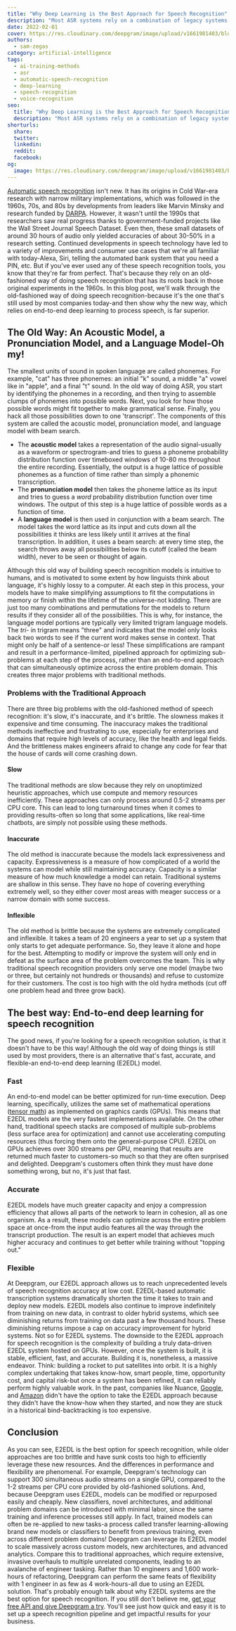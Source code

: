 ```yaml
---
title: "Why Deep Learning is the Best Approach for Speech Recognition"
description: "Most ASR systems rely on a combination of legacy systems that are slow, inaccurate, and inflexible. Learn why deep learning is a better approach."
date: 2022-02-01
cover: https://res.cloudinary.com/deepgram/image/upload/v1661981403/blog/deep-learning-speech-recognition/why-dl-is-best-for-speech-recognition-thumb-554x22.png
authors:
  - sam-zegas
category: artificial-intelligence
tags:
  - ai-training-methods
  - asr
  - automatic-speech-recognition
  - deep-learning
  - speech-recognition
  - voice-recognition
seo:
  title: "Why Deep Learning is the Best Approach for Speech Recognition"
  description: "Most ASR systems rely on a combination of legacy systems that are slow, inaccurate, and inflexible. Learn why deep learning is a better approach."
shorturls:
  share: 
  twitter: 
  linkedin: 
  reddit: 
  facebook: 
og:
  image: https://res.cloudinary.com/deepgram/image/upload/v1661981403/blog/deep-learning-speech-recognition/why-dl-is-best-for-speech-recognition-thumb-554x22.png
---
```


[Automatic speech recognition](https://blog.deepgram.com/what-is-asr/) isn't new. It has its origins in Cold War-era research with narrow military implementations, which was followed in the 1960s, 70s, and 80s by developments from leaders like Marvin Minsky and research funded by [DARPA](https://en.wikipedia.org/wiki/DARPA). However, it wasn't until the 1990s that researchers saw real progress thanks to government-funded projects like the Wall Street Journal Speech Dataset. Even then, these small datasets of around 30 hours of audio only yielded accuracies of about 30-50% in a research setting. Continued developments in speech technology have led to a variety of improvements and consumer use cases that we're all familiar with today-Alexa, Siri, telling the automated bank system that you need a PIN, etc. But if you've ever used any of these speech recognition tools, you know that they're far from perfect. That's because they rely on an old-fashioned way of doing speech recognition that has its roots back in those original experiments in the 1960s. In this blog post, we'll walk through the old-fashioned way of doing speech recognition-because it's the one that's still used by most companies today-and then show why the new way, which relies on end-to-end deep learning to process speech, is far superior.

## The Old Way: An Acoustic Model, a Pronunciation Model, and a Language Model-Oh my!

The smallest units of sound in spoken language are called phonemes. For example, "cat" has three phonemes: an initial "k" sound, a middle "a" vowel like in "apple", and a final "t" sound. In the old way of doing ASR, you start by identifying the phonemes in a recording, and then trying to assemble clumps of phonemes into possible words. Next, you look for how those possible words might fit together to make grammatical sense. Finally, you hack all those possibilities down to one 'transcript'. The components of this system are called the acoustic model, pronunciation model, and language model with beam search.

*   The **acoustic model** takes a representation of the audio signal-usually as a waveform or spectrogram-and tries to guess a phoneme probability distribution function over timeboxed windows of 10-80 ms throughout the entire recording. Essentially, the output is a huge lattice of possible phonemes as a function of time rather than simply a phonemic transcription.
*   The **pronunciation model** then takes the phoneme lattice as its input and tries to guess a _word_ probability distribution function over time windows. The output of this step is a huge lattice of possible words as a function of time.
*   A **language model** is then used in conjunction with a beam search. The model takes the word lattice as its input and cuts down all the possibilities it thinks are less likely until it arrives at the final transcription. In addition, it uses a beam search: at every time step, the search throws away all possibilities below its cutoff (called the beam width), never to be seen or thought of again.

Although this old way of building speech recognition models is intuitive to humans, and is motivated to some extent by how linguists think about language, it's highly lossy to a computer. At each step in this process, your models have to make simplifying assumptions to fit the computations in memory or finish within the lifetime of the universe-not kidding. There are just too many combinations and permutations for the models to return results if they consider all of the possibilities. This is why, for instance, the language model portions are typically very limited trigram language models. The _tri-_ in trigram means "three" and indicates that the model only looks back two words to see if the current word makes sense in context. That might only be half of a sentence-or less! These simplifications are rampant and result in a performance-limited, pipelined approach for optimizing sub-problems at each step of the process, rather than an end-to-end approach that can simultaneously optimize across the entire problem domain. This creates three major problems with traditional methods.

<whitepaper whitepaper="latest"></whitepaper>



### Problems with the Traditional Approach

There are three big problems with the old-fashioned method of speech recognition: it's slow, it's inaccurate, and it's brittle. The slowness makes it expensive and time consuming. The inaccuracy makes the traditional methods ineffective and frustrating to use, especially for enterprises and domains that require high levels of accuracy, like the health and legal fields. And the brittleness makes engineers afraid to change any code for fear that the house of cards will come crashing down.

#### Slow

The traditional methods are slow because they rely on unoptimized heuristic approaches, which use compute and memory resources inefficiently. These approaches can only process around 0.5-2 streams per CPU core. This can lead to long turnaround times when it comes to providing results-often so long that some applications, like real-time chatbots, are simply not possible using these methods.

#### Inaccurate

The old method is inaccurate because the models lack expressiveness and capacity. Expressiveness is a measure of how complicated of a world the systems can model while still maintaining accuracy. Capacity is a similar measure of how much knowledge a model can retain. Traditional systems are shallow in this sense. They have no hope of covering everything extremely well, so they either cover most areas with meager success or a narrow domain with some success.

#### Inflexible

The old method is brittle because the systems are extremely complicated and inflexible. It takes a team of 20 engineers a year to set up a system that only starts to get adequate performance. So, they leave it alone and hope for the best. Attempting to modify or improve the system will only end in defeat as the surface area of the problem overcomes the team. This is why traditional speech recognition providers only serve one model (maybe two or three, but certainly not hundreds or thousands) and refuse to customize for their customers. The cost is too high with the old hydra methods (cut off one problem head and three grow back).

## The best way: End-to-end deep learning for speech recognition

The good news, if you're looking for a speech recognition solution, is that it doesn't have to be this way! Although the old way of doing things is still used by most providers, there is an alternative that's fast, accurate, and flexible-an end-to-end deep learning (E2EDL) model.

### Fast

An end-to-end model can be better optimized for run-time execution. Deep learning, specifically, utilizes the same set of mathematical operations ([tensor math](https://en.wikipedia.org/wiki/Tensor)) as implemented on graphics cards (GPUs). This means that E2EDL models are the very fastest implementations available. On the other hand, traditional speech stacks are composed of multiple sub-problems (less surface area for optimization) and cannot use accelerating computing resources (thus forcing them onto the general-purpose CPU).  E2EDL on GPUs achieves over 300 streams per GPU, meaning that results are returned much faster to customers-so much so that they are often surprised and delighted. Deepgram's customers often think they must have done something wrong, but no, it's just that fast.

### Accurate

E2EDL models have much greater capacity and enjoy a compression efficiency that allows all parts of the network to learn in cohesion, all as one organism. As a result, these models can optimize across the entire problem space at once-from the input audio features all the way through the transcript production. The result is an expert model that achieves much higher accuracy and continues to get better while training without "topping out."

### Flexible

At Deepgram, our E2EDL approach allows us to reach unprecedented levels of speech recognition accuracy at low cost. E2EDL-based automatic transcription systems dramatically shorten the time it takes to train and deploy new models. E2EDL models also continue to improve indefinitely from training on new data, in contrast to older hybrid systems, which see diminishing returns from training on data past a few thousand hours. These diminishing returns impose a cap on accuracy improvement for hybrid systems. Not so for E2EDL systems.  The downside to the E2EDL approach for speech recognition is the complexity of building a truly data-driven E2EDL system hosted on GPUs. However, once the system is built, it is stable, efficient, fast, and accurate. Building it is, nonetheless, a massive endeavor. Think: building a rocket to put satellites into orbit. It is a highly complex undertaking that takes know-how, smart people, time, opportunity cost, and capital risk-but once a system has been refined, it can reliably perform highly valuable work. In the past, companies like Nuance, [Google](https://offers.deepgram.com/head-to-head-dg-vs-google-webinar-on-demand), and [Amazon](https://offers.deepgram.com/head-to-head-dg-vs-amazon-webinar-on-demand) didn't have the option to take the E2EDL approach because they didn't have the know-how when they started, and now they are stuck in a historical bind-backtracking is too expensive.

## Conclusion

As you can see, E2EDL is the best option for speech recognition, while older approaches are too brittle and have sunk costs too high to efficiently leverage these new resources. And the differences in performance and flexibility are phenomenal. For example, Deepgram's technology can support 300 simultaneous audio streams on a single GPU, compared to the 1-2 streams per CPU core provided by old-fashioned solutions. And, because Deepgram uses E2EDL, models can be modified or repurposed easily and cheaply. New classifiers, novel architectures, and additional problem domains can be introduced with minimal labor, since the same training and inference processes still apply. In fact, trained models can often be re-applied to new tasks-a process called transfer learning-allowing brand new models or classifiers to benefit from previous training, even across different problem domains! Deepgram can leverage its E2EDL model to scale massively across custom models, new architectures, and advanced analytics. Compare this to traditional approaches, which require extensive, invasive overhauls to multiple unrelated components, leading to an avalanche of engineer tasking. Rather than 10 engineers and 1,600 work-hours of refactoring, Deepgram can perform the same feats of flexibility with 1 engineer in as few as 4 work-hours-all due to using an E2EDL solution. That's probably enough talk about why E2EDL systems are the best option for speech recognition. If you still don't believe me, [get your free API and give Deepgram a try](https://console.deepgram.com/). You'll see just how quick and easy it is to set up a speech recognition pipeline and get impactful results for your business.
